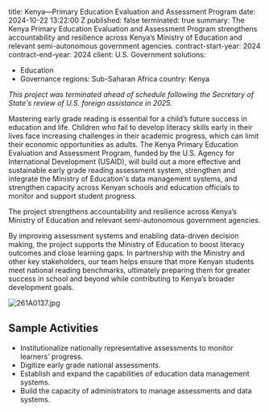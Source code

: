 
title: Kenya—Primary Education Evaluation and Assessment Program
date: 2024-10-22 13:22:00 Z
published: false
terminated: true
summary: The Kenya Primary Education Evaluation and Assessment Program strengthens
  accountability and resilience across Kenya’s Ministry of Education and relevant
  semi-autonomous government agencies.
contract-start-year: 2024
contract-end-year: 2024
client: U.S. Government
solutions:
- Education
- Governance
regions: Sub-Saharan Africa
country: Kenya


<aside><em>This project was terminated ahead of schedule following the Secretary of State's review of U.S. foreign assistance in 2025.</em></aside>

Mastering early grade reading is essential for a child’s future success in education and life. Children who fail to develop literacy skills early in their lives face increasing challenges in their academic progress, which can limit their economic opportunities as adults. The Kenya Primary Education Evaluation and Assessment Program, funded by the U.S. Agency for International Development (USAID), will build out a more effective and sustainable early grade reading assessment system, strengthen and integrate the Ministry of Education's data management systems, and strengthen capacity across Kenyan schools and education officials to monitor and support student progress.

The project strengthens accountability and resilience across Kenya’s Ministry of Education and relevant semi-autonomous government agencies.

By improving assessment systems and enabling data-driven decision making, the project supports the Ministry of Education to boost literacy outcomes and close learning gaps. In partnership with the Ministry and other key stakeholders, our team helps ensure that more Kenyan students meet national reading benchmarks, ultimately preparing them for greater success in school and beyond while contributing to Kenya’s broader development goals.

![261A0137.jpg](/uploads/261A0137.jpg)

## Sample Activities

* Institutionalize nationally representative assessments to monitor learners’ progress.
* Digitize early grade national assessments.
* Establish and expand the capabilities of education data management systems.
* Build the capacity of administrators to manage assessments and data systems.
